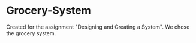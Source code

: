 # Grocery-System
Created for the assignment "Designing and Creating a System". We chose the grocery system. 
